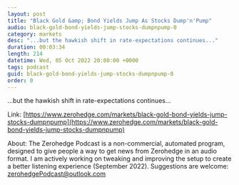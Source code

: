 ```yaml
---
layout: post
title: "Black Gold &amp; Bond Yields Jump As Stocks Dump'n'Pump"
audio: black-gold-bond-yields-jump-stocks-dumpnpump-0
category: markets
desc: "...but the hawkish shift in rate-expectations continues..."
duration: 00:03:34
length: 214
datetime: Wed, 05 Oct 2022 20:00:00 +0000
tags: podcast
guid: black-gold-bond-yields-jump-stocks-dumpnpump-0
order: 0
---
```

...but the hawkish shift in rate-expectations continues...

Link: [https://www.zerohedge.com/markets/black-gold-bond-yields-jump-stocks-dumpnpump](https://www.zerohedge.com/markets/black-gold-bond-yields-jump-stocks-dumpnpump)

About: The Zerohedge Podcast is a non-commercial, automated program, designed to give people a way to get news from Zerohedge in an audio format.  I am actively working on tweaking and improving the setup to create a better listening experience (September 2022).  Suggestions are welcome: [zerohedgePodcast@outlook.com](mailto:zerohedgePodcast@outlook.com)